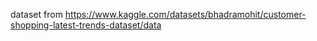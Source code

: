dataset from https://www.kaggle.com/datasets/bhadramohit/customer-shopping-latest-trends-dataset/data
